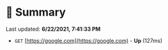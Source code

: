 # 📖 Summary
Last updated: **6/22/2021, 7:41:33 PM**

- `GET` [https://google.com](https://google.com) - **Up** (127ms)
